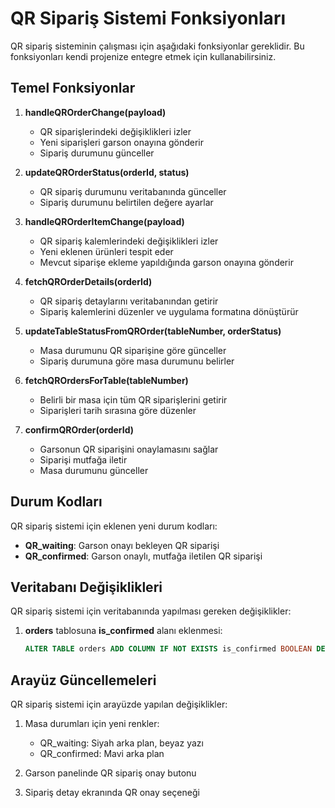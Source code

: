 # QR Sipariş Sistemi Fonksiyonları

QR sipariş sisteminin çalışması için aşağıdaki fonksiyonlar gereklidir. Bu fonksiyonları kendi projenize entegre etmek için kullanabilirsiniz.

## Temel Fonksiyonlar

1. **handleQROrderChange(payload)**
   - QR siparişlerindeki değişiklikleri izler
   - Yeni siparişleri garson onayına gönderir
   - Sipariş durumunu günceller

2. **updateQROrderStatus(orderId, status)**
   - QR sipariş durumunu veritabanında günceller
   - Sipariş durumunu belirtilen değere ayarlar

3. **handleQROrderItemChange(payload)**
   - QR sipariş kalemlerindeki değişiklikleri izler
   - Yeni eklenen ürünleri tespit eder
   - Mevcut siparişe ekleme yapıldığında garson onayına gönderir

4. **fetchQROrderDetails(orderId)**
   - QR sipariş detaylarını veritabanından getirir
   - Sipariş kalemlerini düzenler ve uygulama formatına dönüştürür

5. **updateTableStatusFromQROrder(tableNumber, orderStatus)**
   - Masa durumunu QR siparişine göre günceller
   - Sipariş durumuna göre masa durumunu belirler

6. **fetchQROrdersForTable(tableNumber)**
   - Belirli bir masa için tüm QR siparişlerini getirir
   - Siparişleri tarih sırasına göre düzenler

7. **confirmQROrder(orderId)**
   - Garsonun QR siparişini onaylamasını sağlar
   - Siparişi mutfağa iletir
   - Masa durumunu günceller

## Durum Kodları

QR sipariş sistemi için eklenen yeni durum kodları:

- **QR_waiting**: Garson onayı bekleyen QR siparişi
- **QR_confirmed**: Garson onaylı, mutfağa iletilen QR siparişi

## Veritabanı Değişiklikleri

QR sipariş sistemi için veritabanında yapılması gereken değişiklikler:

1. **orders** tablosuna **is_confirmed** alanı eklenmesi:
   ```sql
   ALTER TABLE orders ADD COLUMN IF NOT EXISTS is_confirmed BOOLEAN DEFAULT false;
   ```

## Arayüz Güncellemeleri

QR sipariş sistemi için arayüzde yapılan değişiklikler:

1. Masa durumları için yeni renkler:
   - QR_waiting: Siyah arka plan, beyaz yazı
   - QR_confirmed: Mavi arka plan

2. Garson panelinde QR sipariş onay butonu

3. Sipariş detay ekranında QR onay seçeneği 
